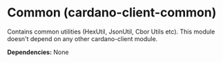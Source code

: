 # Common (cardano-client-common)

Contains common utilities (HexUtil, JsonUtil, Cbor Utils etc). This module doesn't depend on any other cardano-client module. <br/>  

**Dependencies:** None      

